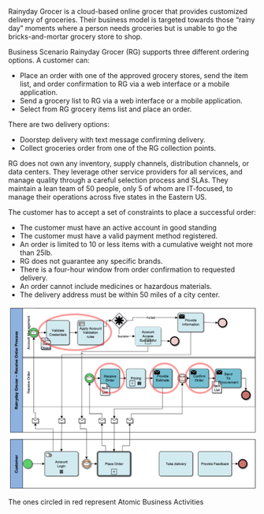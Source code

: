 Rainyday Grocer is a cloud-based online grocer that provides customized delivery of groceries. Their business model is 
targeted towards those “rainy day” moments where a person needs groceries but is unable to go the bricks-and-mortar grocery 
store to shop.

Business Scenario
Rainyday Grocer (RG) supports three different ordering options. A customer can:
* Place an order with one of the approved grocery stores, send the item list, and order confirmation to RG via a web interface 
or a mobile application.
* Send a grocery list to RG via a web interface or a mobile application.
* Select from RG grocery items list and place an order.

There are two delivery options:
* Doorstep delivery with text message confirming delivery.
* Collect groceries order from one of the RG collection points.

RG does not own any inventory, supply channels, distribution channels, or data centers. They leverage other service providers 
for all services, and manage quality through a careful selection process and SLAs. They maintain a lean team of 50 people, 
only 5 of whom are IT-focused, to manage their operations across five states in the Eastern US.

The customer has to accept a set of constraints to place a successful order:
* The customer must have an active account in good standing 
* The customer must have a valid payment method registered.
* An order is limited to 10 or less items with a cumulative weight not more than 25lb.
* RG does not guarantee any specific brands.
* There is a four-hour window from order confirmation to requested delivery.
* An order cannot include medicines or hazardous materials.
* The delivery address must be within 50 miles of a city center.

![alt text](RainyDay.png "Process Diagram")

The ones circled in red represent Atomic Business Activities 
